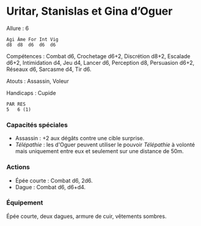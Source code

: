 # Uritar, Stanislas et Gina d’Oguer

Allure : 6

	Agi	Âme	For	Int	Vig
	d8	d8	d6	d6	d6

Compétences : Combat d6, Crochetage d6+2, Discrétion d8+2, Escalade d6+2, Intimidation d4, Jeu d4, Lancer d6, Perception d8, Persuasion d6+2, Réseaux d6, Sarcasme d4, Tir d6.

Atouts : Assassin, Voleur

Handicaps : Cupide

	PAR	RES
	5   6 (1)

### Capacités spéciales
- Assassin : +2 aux dégâts contre une cible surprise.
- _Télépathie_ : les d'Oguer peuvent utiliser le pouvoir _Télépathie_ à volonté mais uniquement entre eux et seulement sur une distance de 50m. 

### Actions
- Épée courte : Combat d6, 2d6.
- Dague : Combat d6, d6+d4.

### Équipement
Épée courte, deux dagues, armure de cuir, vêtements sombres.
